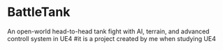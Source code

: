 # BattleTank
An open-world head-to-head tank fight with AI, terrain, and advanced controll system in UE4
#it is a project created by me when studying UE4

